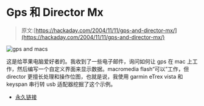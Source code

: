 # Gps 和 Director Mx

> 原文:[https://hackaday.com/2004/11/11/gps-and-director-mx/](https://hackaday.com/2004/11/11/gps-and-director-mx/)

![gps and macs](../Images/05179a673ef67b12a14ede3b5e8df38d.png)

这是给苹果电脑爱好者的。我收到了一些电子邮件，询问如何让 gps 在 mac 上工作，然后编写一个自定义界面来显示数据。macromedia flash“可以”工作，但 director 更擅长处理和操作位图，也就是说，我使用 garmin eTrex vista 和 keyspan 串行转 usb 适配器挖掘了这个示例。

*   [永久链接](http://www.cs.sunysb.edu/~tony/392/GPSy/GPSandDirector.html)